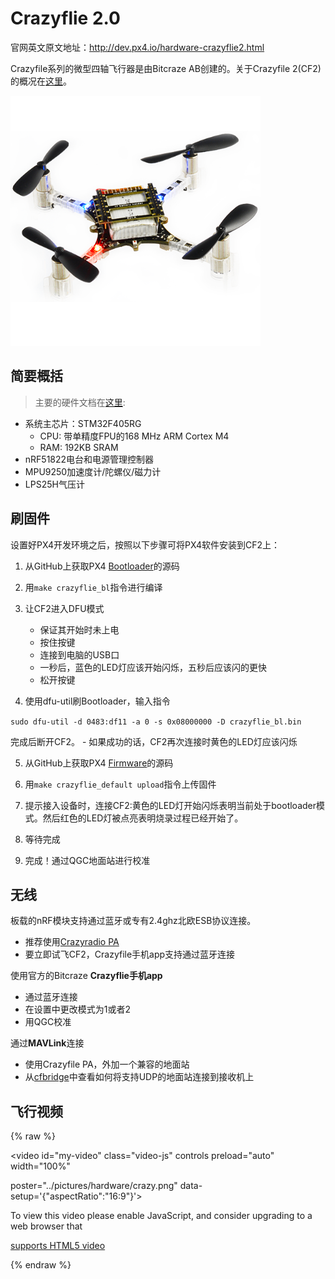 # Crazyflie 2.0

官网英文原文地址：http://dev.px4.io/hardware-crazyflie2.html

Crazyfile系列的微型四轴飞行器是由Bitcraze AB创建的。关于Crazyfile 2(CF2)的概况在[这里](https://www.bitcraze.io/crazyflie-2/)。

![crazy](/pictures/hardware/crazyflie2.png)

## 简要概括

> 主要的硬件文档在[这里](https://wiki.bitcraze.io/projects:crazyflie2:index):
* 系统主芯片：STM32F405RG
  * CPU: 带单精度FPU的168 MHz ARM Cortex M4
  * RAM: 192KB SRAM
* nRF51822电台和电源管理控制器
* MPU9250加速度计/陀螺仪/磁力计
* LPS25H气压计


## 刷固件

设置好PX4开发环境之后，按照以下步骤可将PX4软件安装到CF2上：

1. 从GitHub上获取PX4 [Bootloader](https://github.com/PX4/Bootloader)的源码

2. 用`make crazyflie_bl`指令进行编译

3. 让CF2进入DFU模式
      - 保证其开始时未上电
      - 按住按键
      - 连接到电脑的USB口
      - 一秒后，蓝色的LED灯应该开始闪烁，五秒后应该闪的更快
      - 松开按键

4. 使用dfu-util刷Bootloader，输入指令

  ```sudo dfu-util -d 0483:df11 -a 0 -s 0x08000000 -D crazyflie_bl.bin```

  完成后断开CF2。
      - 如果成功的话，CF2再次连接时黄色的LED灯应该闪烁

5. 从GitHub上获取PX4 [Firmware](https://github.com/PX4/Firmware)的源码

6. 用`make crazyflie_default upload`指令上传固件

7. 提示接入设备时，连接CF2:黄色的LED灯开始闪烁表明当前处于bootloader模式。然后红色的LED灯被点亮表明烧录过程已经开始了。

8. 等待完成

9. 完成！通过QGC地面站进行校准

## 无线


板载的nRF模块支持通过蓝牙或专有2.4ghz北欧ESB协议连接。

- 推荐使用[Crazyradio PA](https://www.bitcraze.io/crazyradio-pa/)
- 要立即试飞CF2，Crazyfile手机app支持通过蓝牙连接

使用官方的Bitcraze **Crazyflie手机app**
- 通过蓝牙连接
- 在设置中更改模式为1或者2
- 用QGC校准

通过**MAVLink**连接
- 使用Crazyfile PA，外加一个兼容的地面站
- 从[cfbridge](https://github.com/dennisss/cfbridge)中查看如何将支持UDP的地面站连接到接收机上

## 飞行视频

{% raw %}

<video id="my-video" class="video-js" controls preload="auto" width="100%"

poster="../pictures/hardware/crazy.png" data-setup='{"aspectRatio":"16:9"}'>

 <source src="http://7xvob5.com2.z0.glb.qiniucdn.com/Crazyflie%202.0-%20PX4%20Manual%20Stabilized.mp4" type='video/mp4' >

 <p class="vjs-no-js">

 To view this video please enable JavaScript, and consider upgrading to a web browser that

 <a href="http://videojs.com/html5-video-support/" target="_blank">supports HTML5 video</a>

 </p>

</video>

{% endraw %}


